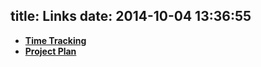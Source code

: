 title: Links
date: 2014-10-04 13:36:55
---
* **[Time Tracking](https://docs.google.com/a/g.rit.edu/spreadsheets/d/1ZAQnktmuYOjqUYjVo4l3Vl5FngqySTNSUkZLJL2d8d4/edit#gid=)**
* **[Project Plan](https://docs.google.com/a/g.rit.edu/document/d/1RLGC7sNiBztjUf40Dp9yfh6DJEmHKBCJ-jp9bPNUg1A/edit?usp=sharing)**
